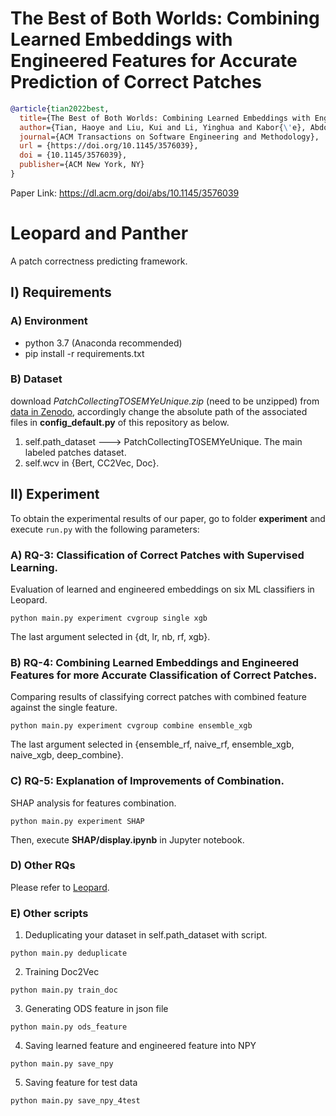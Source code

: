 # The Best of Both Worlds: Combining Learned Embeddings with Engineered Features for Accurate Prediction of Correct Patches
```bibtex
@article{tian2022best,
  title={The Best of Both Worlds: Combining Learned Embeddings with Engineered Features for Accurate Prediction of Correct Patches},
  author={Tian, Haoye and Liu, Kui and Li, Yinghua and Kabor{\'e}, Abdoul Kader and Koyuncu, Anil and Habib, Andrew and Li, Li and Wen, Junhao and Klein, Jacques and Bissyand{\'e}, Tegawend{\'e} F},
  journal={ACM Transactions on Software Engineering and Methodology},
  url = {https://doi.org/10.1145/3576039}, 
  doi = {10.1145/3576039},
  publisher={ACM New York, NY}
}
```
Paper Link: https://dl.acm.org/doi/abs/10.1145/3576039

Leopard and Panther
=======
A patch correctness predicting framework.

## Ⅰ) Requirements
### A) Environment 
  * python 3.7 (Anaconda recommended)
  * pip install -r requirements.txt
  
### B) Dataset 
  download _PatchCollectingTOSEMYeUnique.zip_ (need to be unzipped) from [data in Zenodo](https://zenodo.org/record/7314629#.Y27XjGRKhhE "Dataset for Panther"), 
  accordingly change the absolute path of the associated files in **config_default.py** of this repository as below.
  1. self.path_dataset ---> PatchCollectingTOSEMYeUnique. The main labeled patches dataset.
  2. self.wcv in {Bert, CC2Vec, Doc}.

[//]: # (  3. self.defects4j_buggy ---> defects4j_buggy.  Source buggy program of Defects4J.)
  
## Ⅱ) Experiment
To obtain the experimental results of our paper, go to folder **experiment** and execute `run.py` with the following parameters:

### A) RQ-3: Classification of Correct Patches with Supervised Learning.
Evaluation of learned and engineered embeddings on six ML classifiers in Leopard.
```
python main.py experiment cvgroup single xgb
```
The last argument selected in {dt, lr, nb, rf, xgb}.

[//]: # (RQ3.2, Comparing evaluation of Leopard &#40;BERT embedding + ML classifiers&#41; against PATCH-SIM.)

[//]: # (```)

[//]: # (python main.py experiment compare4patchsim)

[//]: # (```)

[//]: # (RQ3.3, Evaluation of engineered feature on six ML classifiers.)

[//]: # (```)

[//]: # (python main.py experiment cvgroup single xgb)

[//]: # (```)

### B) RQ-4: Combining Learned Embeddings and Engineered Features for more Accurate Classification of Correct Patches.
Comparing results of classifying correct patches with combined feature against the single feature.
```
python main.py experiment cvgroup combine ensemble_xgb
```
The last argument selected in {ensemble_rf, naive_rf, ensemble_xgb, naive_xgb, deep_combine}.

### C) RQ-5: Explanation of Improvements of Combination.
SHAP analysis for features combination.
```
python main.py experiment SHAP
```
Then, execute **SHAP/display.ipynb** in Jupyter notebook.

### D) Other RQs
Please refer to [Leopard](https://github.com/TruX-DTF/DL4PatchCorrectness).

### E) Other scripts
  1. Deduplicating your dataset in self.path_dataset with script.
```
python main.py deduplicate
```
  2. Training Doc2Vec
```
python main.py train_doc
```
  3. Generating ODS feature in json file
```
python main.py ods_feature
```
  4. Saving learned feature and engineered feature into NPY
```
python main.py save_npy
```
  5. Saving feature for test data
```
python main.py save_npy_4test
```

  
